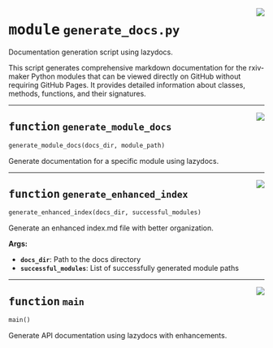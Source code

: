 <!-- markdownlint-disable -->

<a href="https://github.com/henriqueslab/rxiv-maker/blob/main/src/py/commands/generate_docs.py#L0"><img align="right" style="float:right;" src="https://img.shields.io/badge/-source-cccccc?style=flat-square"></a>

# <kbd>module</kbd> `generate_docs.py`
Documentation generation script using lazydocs. 

This script generates comprehensive markdown documentation for the rxiv-maker Python modules that can be viewed directly on GitHub without requiring GitHub Pages. It provides detailed information about classes, methods, functions, and their signatures. 


---

<a href="https://github.com/henriqueslab/rxiv-maker/blob/main/src/py/commands/generate_docs.py#L17"><img align="right" style="float:right;" src="https://img.shields.io/badge/-source-cccccc?style=flat-square"></a>

## <kbd>function</kbd> `generate_module_docs`

```python
generate_module_docs(docs_dir, module_path)
```

Generate documentation for a specific module using lazydocs. 


---

<a href="https://github.com/henriqueslab/rxiv-maker/blob/main/src/py/commands/generate_docs.py#L50"><img align="right" style="float:right;" src="https://img.shields.io/badge/-source-cccccc?style=flat-square"></a>

## <kbd>function</kbd> `generate_enhanced_index`

```python
generate_enhanced_index(docs_dir, successful_modules)
```

Generate an enhanced index.md file with better organization. 



**Args:**
 
 - <b>`docs_dir`</b>:  Path to the docs directory 
 - <b>`successful_modules`</b>:  List of successfully generated module paths 


---

<a href="https://github.com/henriqueslab/rxiv-maker/blob/main/src/py/commands/generate_docs.py#L100"><img align="right" style="float:right;" src="https://img.shields.io/badge/-source-cccccc?style=flat-square"></a>

## <kbd>function</kbd> `main`

```python
main()
```

Generate API documentation using lazydocs with enhancements. 


